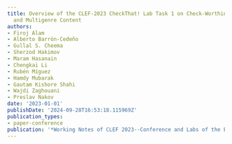 ```yaml
---
title: Overview of the CLEF-2023 CheckThat! Lab Task 1 on Check-Worthiness in Multimodal
  and Multigenre Content
authors:
- Firoj Alam
- Alberto Barrón-Cedeño
- Gullal S. Cheema
- Sherzod Hakimov
- Maram Hasanain
- Chengkai Li
- Rubén Míguez
- Hamdy Mubarak
- Gautam Kishore Shahi
- Wajdi Zaghouani
- Preslav Nakov
date: '2023-01-01'
publishDate: '2024-09-28T16:53:18.115969Z'
publication_types:
- paper-conference
publication: '*Working Notes of CLEF 2023--Conference and Labs of the Evaluation Forum*'
---
```

